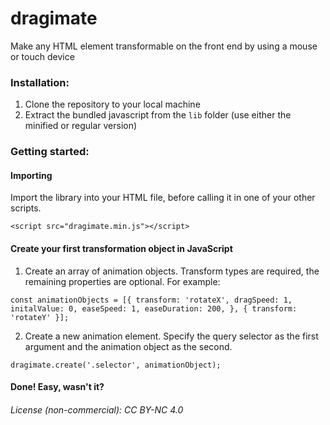 # dragimate

Make any HTML element transformable on the front end by using a mouse or touch device

### Installation:

1. Clone the repository to your local machine
2. Extract the bundled javascript from the `lib` folder (use either the minified or regular version)

### Getting started:

#### Importing

Import the library into your HTML file, before calling it in one of your other scripts.

```
<script src="dragimate.min.js"></script>
```

#### Create your first transformation object in JavaScript

1. Create an array of animation objects. Transform types are required, the remaining properties are optional. For example:

```
const animationObjects = [{ transform: 'rotateX', dragSpeed: 1, initalValue: 0, easeSpeed: 1, easeDuration: 200, }, { transform: 'rotateY' }];
```

2. Create a new animation element.
   Specify the query selector as the first argument and the animation object as the second.

```
dragimate.create('.selector', animationObject);
```

#### Done! Easy, wasn't it?

###### License (non-commercial): CC BY-NC 4.0
